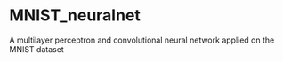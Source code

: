 # MNIST_neuralnet
A multilayer perceptron and convolutional neural network applied on the MNIST dataset
